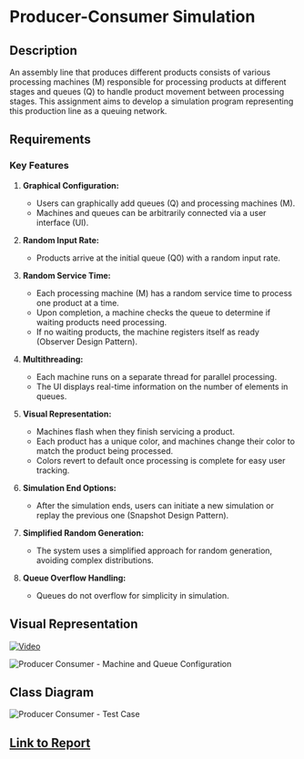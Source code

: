 # Producer-Consumer Simulation

## Description

An assembly line that produces different products consists of various processing machines (M) responsible for processing products at different stages and queues (Q) to handle product movement between processing stages. This assignment aims to develop a simulation program representing this production line as a queuing network.

## Requirements

### Key Features

1. **Graphical Configuration:**
   - Users can graphically add queues (Q) and processing machines (M).
   - Machines and queues can be arbitrarily connected via a user interface (UI).

2. **Random Input Rate:**
   - Products arrive at the initial queue (Q0) with a random input rate.

3. **Random Service Time:**
   - Each processing machine (M) has a random service time to process one product at a time.
   - Upon completion, a machine checks the queue to determine if waiting products need processing.
   - If no waiting products, the machine registers itself as ready (Observer Design Pattern).

4. **Multithreading:**
   - Each machine runs on a separate thread for parallel processing.
   - The UI displays real-time information on the number of elements in queues.

5. **Visual Representation:**
   - Machines flash when they finish servicing a product.
   - Each product has a unique color, and machines change their color to match the product being processed.
   - Colors revert to default once processing is complete for easy user tracking.

6. **Simulation End Options:**
   - After the simulation ends, users can initiate a new simulation or replay the previous one (Snapshot Design Pattern).

7. **Simplified Random Generation:**
   - The system uses a simplified approach for random generation, avoiding complex distributions.

8. **Queue Overflow Handling:**
   - Queues do not overflow for simplicity in simulation.

## Visual Representation

[![Video](https://github.com/Saifullah-1/Producer-Consumer/blob/master/Test_case.jpg)](https://youtu.be/sH7EUyh7pes)

![Producer Consumer - Machine and Queue Configuration](https://github.com/Saifullah-1/Producer-Consumer/blob/master/Producer.jpg)

## Class Diagram

![Producer Consumer - Test Case](https://github.com/Saifullah-1/Producer-Consumer/blob/master/UML.png)

## [Link to Report](https://github.com/Saifullah-1/Producer-Consumer/blob/master/ProducerConsumerReport.pdf)

